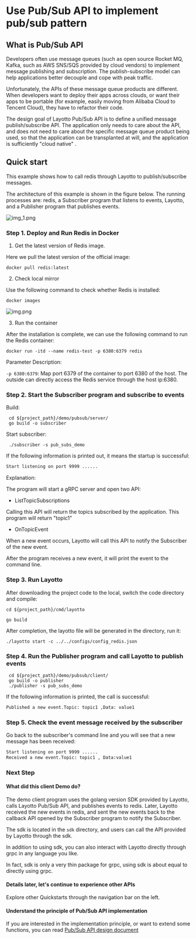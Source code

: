 # Use Pub/Sub API to implement pub/sub pattern
## What is Pub/Sub API
Developers often use message queues (such as open source Rocket MQ, Kafka, such as AWS SNS/SQS provided by cloud vendors) to implement message publishing and subscription. The publish-subscribe model can help applications better decouple and cope with peak traffic.

Unfortunately, the APIs of these message queue products are different. When developers want to deploy their apps across clouds, or want their apps to be portable (for example, easily moving from Alibaba Cloud to Tencent Cloud), they have to refactor their code.

The design goal of Layotto Pub/Sub API is to define a unified message publish/subscribe API. The application only needs to care about the API, and does not need to care about the specific message queue product being used, so that the application can be transplanted at will, and the application is sufficiently "cloud native" .

## Quick start
This example shows how to call redis through Layotto to publish/subscribe messages.

The architecture of this example is shown in the figure below. The running processes are: redis, a Subscriber program that listens to events, Layotto, and a Publisher program that publishes events.

![img_1.png](../../../img/mq/start/img_1.png)

### Step 1. Deploy and Run Redis in Docker

1. Get the latest version of Redis image.
   
Here we pull the latest version of the official image:

```shell
docker pull redis:latest
```

2. Check local mirror

Use the following command to check whether Redis is installed:

```shell
docker images
```
![img.png](../../../img/mq/start/img.png)

3. Run the container

After the installation is complete, we can use the following command to run the Redis container:

```shell
docker run -itd --name redis-test -p 6380:6379 redis
```

Parameter Description:

`-p 6380:6379`: Map port 6379 of the container to port 6380 of the host. The outside can directly access the Redis service through the host ip:6380.

### Step 2. Start the Subscriber program and subscribe to events
Build:

```shell
 cd ${project_path}/demo/pubsub/server/
 go build -o subscriber
 ```

Start subscriber:

```shell @background
 ./subscriber -s pub_subs_demo
```
If the following information is printed out, it means the startup is successful:

```bash
Start listening on port 9999 ...... 
```

Explanation:

The program will start a gRPC server and open two API:

- ListTopicSubscriptions

Calling this API will return the topics subscribed by the application. This program will return "topic1"

- OnTopicEvent

When a new event occurs, Layotto will call this API to notify the Subscriber of the new event.

After the program receives a new event, it will print the event to the command line.

### Step 3. Run Layotto

After downloading the project code to the local, switch the code directory and compile:

```shell
cd ${project_path}/cmd/layotto
```

```shell @if.not.exist layotto
go build
```

After completion, the layotto file will be generated in the directory, run it:

```shell @background
./layotto start -c ../../configs/config_redis.json
```

### Step 4. Run the Publisher program and call Layotto to publish events

```shell
 cd ${project_path}/demo/pubsub/client/
 go build -o publisher
 ./publisher -s pub_subs_demo
```

If the following information is printed, the call is successful:

```bash
Published a new event.Topic: topic1 ,Data: value1 
```

### Step 5. Check the event message received by the subscriber

Go back to the subscriber's command line and you will see that a new message has been received:

```bash
Start listening on port 9999 ...... 
Received a new event.Topic: topic1 , Data:value1 
```

### Next Step
#### What did this client Demo do?
The demo client program uses the golang version SDK provided by Layotto, calls Layotto Pub/Sub API, and publishes events to redis. Later, Layotto received the new events in redis, and sent the new events back to the callback API opened by the Subscriber program to notify the Subscriber.

The sdk is located in the `sdk` directory, and users can call the API provided by Layotto through the sdk.

In addition to using sdk, you can also interact with Layotto directly through grpc in any language you like.

In fact, sdk is only a very thin package for grpc, using sdk is about equal to directly using grpc.

#### Details later, let's continue to experience other APIs
Explore other Quickstarts through the navigation bar on the left.


#### Understand the principle of Pub/Sub API implementation
If you are interested in the implementation principle, or want to extend some functions, you can read [Pub/Sub API design document](en/design/pubsub/pubsub-api-and-compability-with-dapr-component.md)
